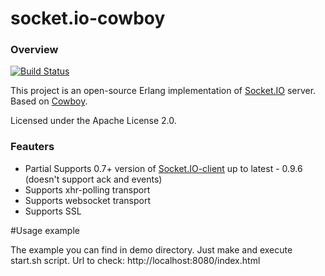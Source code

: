 socket.io-cowboy
================

### Overview

[![Build Status](https://travis-ci.com/K2InformaticsGmbH/socket.io-cowboy.svg?branch=master)](https://travis-ci.com/K2InformaticsGmbH/socket.io-cowboy)

This project is an open-source Erlang implementation of [Socket.IO](http://socket.io/) server. Based on [Cowboy](https://github.com/extend/cowboy).

Licensed under the Apache License 2.0.

### Feauters

* Partial Supports 0.7+ version of [Socket.IO-client](https://github.com/LearnBoost/socket.io-client) up to latest - 0.9.6 (doesn't support ack and events)
* Supports xhr-polling transport
* Supports websocket transport
* Supports SSL

#Usage example

The example you can find in demo directory. Just make and execute start.sh script. Url to check: http://localhost:8080/index.html
